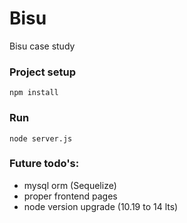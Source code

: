 # Bisu
Bisu case study




### Project setup
```
npm install
```

### Run
```
node server.js
```

### Future todo's:
* mysql orm (Sequelize)
* proper frontend pages
* node version upgrade (10.19 to 14 lts)
